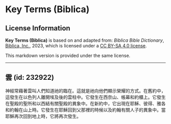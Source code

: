 # Key Terms (Biblica)

## License Information

**Key Terms (Biblica)** is based on and adapted from: _Biblica Bible Dictionary_, [Biblica, Inc.](https://www.biblica.com/), 2023, which is licensed under a [CC BY-SA 4.0 license](https://creativecommons.org/licenses/by-sa/4.0/legalcode.en).

This markdown version is provided under the same license.



--------------------------------

## 雲 (id: 232922)

神經常藉著雲叫人們知道祂的臨在。這就是祂向他們顯示榮耀的方式。在舊約中，這發生在以色列人離開埃及後的雲柱中。它發生在西奈山、帳幕和約櫃上。它發生在聖殿的聖所和以西結有關聖殿的異象中。在新約中，它出現在耶穌、彼得、雅各和約翰在山上時。它發生在耶穌回到父那裡的時候以及約翰有關人子的異象中。當耶穌再次回到地上時，它將再次發生。


